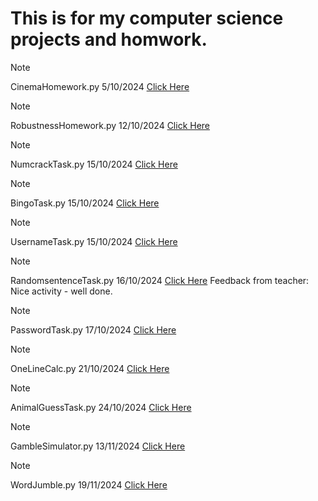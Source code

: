 # This is for my computer science projects and homwork.

> [!NOTE]
CinemaHomework.py 5/10/2024 [Click Here](CinemaHomework.py)


> [!NOTE]
RobustnessHomework.py 12/10/2024 [Click Here](RobustnessHomework.py)


> [!NOTE]
NumcrackTask.py 15/10/2024 [Click Here](NumcrackTask.py)


> [!NOTE]
BingoTask.py 15/10/2024 [Click Here](BingoTask.py)


> [!NOTE]
UsernameTask.py 15/10/2024 [Click Here](UsernameTask.py)


> [!NOTE]
RandomsentenceTask.py 16/10/2024 [Click Here](RandomsentenceTask.py)
Feedback from teacher: Nice activity - well done.


> [!NOTE]
PasswordTask.py 17/10/2024 [Click Here](PasswordTask/PasswordTask.py)


> [!NOTE]
OneLineCalc.py 21/10/2024 [Click Here](OneLineCalc.py)


> [!NOTE]
AnimalGuessTask.py 24/10/2024 [Click Here](AnimalGuessTask.py)


> [!NOTE]
GambleSimulator.py 13/11/2024 [Click Here](GambleSimulator/GambleSimulator.py)


> [!NOTE]
WordJumble.py 19/11/2024 [Click Here](WordJumble.py)
